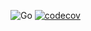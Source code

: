 ![Go](https://github.com/fundwit/hallo/workflows/Go/badge.svg?branch=master)
[![codecov](https://codecov.io/gh/fundwit/hallo/branch/master/graph/badge.svg)](https://codecov.io/gh/fundwit/hallo)